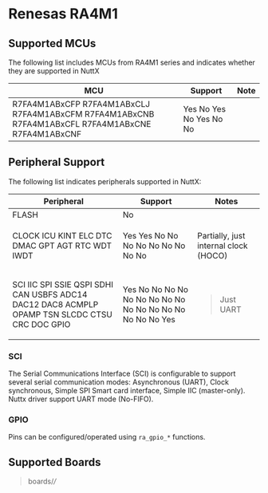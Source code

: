 # Renesas RA4M1

## Supported MCUs

The following list includes MCUs from RA4M1 series and indicates whether
they are supported in NuttX

| MCU                                                                                               | Support                 | Note |
| ------------------------------------------------------------------------------------------------- | ----------------------- | ---- |
| R7FA4M1ABxCFP R7FA4M1ABxCLJ R7FA4M1ABxCFM R7FA4M1ABxCNB R7FA4M1ABxCFL R7FA4M1ABxCNE R7FA4M1ABxCNF | Yes No Yes No Yes No No |      |

## Peripheral Support

The following list indicates peripherals supported in NuttX:

<table>
<thead>
<tr class="header">
<th>Peripheral</th>
<th>Support</th>
<th>Notes</th>
</tr>
</thead>
<tbody>
<tr class="odd">
<td>FLASH</td>
<td>No</td>
<td></td>
</tr>
<tr class="even">
<td><p>CLOCK ICU KINT ELC DTC DMAC GPT AGT RTC WDT IWDT</p></td>
<td><p>Yes Yes No No No No No No No No No</p></td>
<td><p>Partially, just internal clock (HOCO)</p></td>
</tr>
<tr class="odd">
<td><p>SCI IIC SPI SSIE QSPI SDHI CAN USBFS ADC14 DAC12 DAC8 ACMPLP OPAMP TSN SLCDC CTSU CRC DOC GPIO</p></td>
<td><p>Yes No No No No No No No No No No No No No No No No No Yes</p></td>
<td><blockquote>
<p>Just UART</p>
</blockquote></td>
</tr>
</tbody>
</table>

### SCI

The Serial Communications Interface (SCI) is configurable to support
several serial communication modes: Asynchronous (UART), Clock
synchronous, Simple SPI Smart card interface, Simple IIC (master-only).
Nuttx driver support UART mode (No-FIFO).

### GPIO

Pins can be configured/operated using `ra_gpio_*` functions.

## Supported Boards

> boards/*/*
